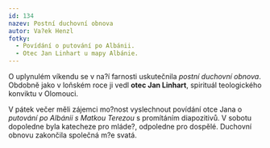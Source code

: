 ```yaml
---
id: 134
nazev: Postní duchovní obnova
autor: Va?ek Henzl
fotky:
  - Povídání o putování po Albánii.
  - Otec Jan Linhart u mapy Albánie.
---
```

<!-- Generated by XStandard version 2.0.0.0 on 2008-02-18T21:35:56 -->

<p>O uplynulém víkendu se v na?í farnosti uskutečnila <em>postní duchovní obnova</em>. Obdobně jako v loňském roce ji vedl <strong>otec Jan Linhart</strong>, spirituál teologického konviktu v Olomouci.</p>
<p>V pátek večer měli zájemci mo?nost vyslechnout povídání otce Jana o <em>putování po Albánii s Matkou Terezou</em> s promítáním diapozitivů. V sobotu dopoledne byla katecheze pro mláde?, odpoledne pro dospělé. Duchovní obnovu zakončila společná m?e svatá.</p>
